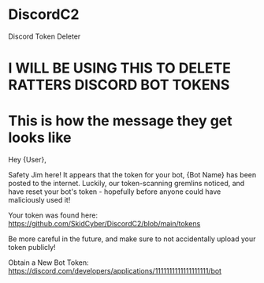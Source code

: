 # DiscordC2
Discord Token Deleter

# I WILL BE USING THIS TO DELETE RATTERS DISCORD BOT TOKENS

# This is how the message they get looks like
Hey {User},

Safety Jim here! It appears that the token for your bot, {Bot Name} has been posted to the internet. Luckily, our token-scanning gremlins noticed, and have reset your bot's token - hopefully before anyone could have maliciously used it!

Your token was found here: https://github.com/SkidCyber/DiscordC2/blob/main/tokens

Be more careful in the future, and make sure to not accidentally upload your token publicly!

Obtain a New Bot Token: https://discord.com/developers/applications/1111111111111111111/bot
